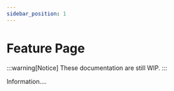 ```yaml
---
sidebar_position: 1
---
```


# Feature Page

:::warning[Notice]
These documentation are still WIP.
:::

Information....
